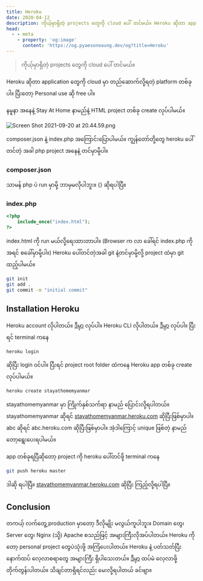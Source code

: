 ```yaml
---
title: Heroku
date: 2020-04-12
description: ကိုယ့်မှာရှိတဲ့ projects တွေကို cloud ပေါ် တင်မယ်။ Heroku ဆိုတာ application တွေကို cloud မှာ တည်ဆောက်လို့ရတဲ့ platform တစ်ခုပါ။ ပြီးတော့ Personal use ဆို free ပါ။
head:
  - - meta
    - property: 'og:image'
      content: 'https://og.pyaesoneaung.dev/og?title=Heroku'
---
```


> ကိုယ့်မှာရှိတဲ့ projects တွေကို cloud ပေါ် တင်မယ်။

Heroku ဆိုတာ application တွေကို cloud မှာ တည်ဆောက်လို့ရတဲ့ platform တစ်ခုပါ။ ပြီးတော့ Personal use ဆို free ပါ။

နမူနာ အနေနဲ့ Stay At Home နာမည်နဲ့ HTML project တစ်ခု create လုပ်ပါမယ်။

![Screen Shot 2021-09-20 at 20.44.59.png](https://cdn.hashnode.com/res/hashnode/image/upload/v1632147369815/gb1c2JZrW.png)

composer.json နဲ့ index.php အကြောင်းပြောပါမယ်။ ကျွန်တော်တို့တွေ heroku ပေါ်တင်တဲ့ အခါ php project အနေနဲ့ တင်မှာမို့ပါ။

### composer.json

သာမန် php ပဲ run မှာမို့ ဘာမှမလိုပါဘူး။ {} ဆိုရပါပြီ။

### index.php

```php
<?php
    include_once("index.html");
?>
```

index.html ကို run မယ်လို့ရေးထားတာပါ။ (Browser က လာ ခေါ်ရင် index.php ကို အရင် စခေါ်မှာမို့ပါ။)
Heroku ပေါ်တင်တဲ့အခါ git နဲ့တင်မှာမို့လို့ project ထဲမှာ git ထည့်ပါမယ်။

```bash
git init
git add .
git commit -m "initial commit"
```

## Installation Heroku

Heroku account လိုပါတယ်။ [ဒီမှာ](https://signup.heroku.com/) လုပ်ပါ။
Heroku CLI လိုပါတယ်။ [ဒီမှာ](https://devcenter.heroku.com/articles/heroku-cli) လုပ်ပါ။
ပြီးရင် terminal ကနေ

```bash
heroku login
```

ဆိုပြီး login ၀င်ပါ။ ပြီးရင် project root folder ထဲကနေ Heroku app တစ်ခု create လုပ်ပါမယ်။

```bash
heroku create stayathomemyanmar
```

stayathomemyanmar မှာ ကြိုက်နှစ်သက်ရာ နာမည် ပြောင်းလို့ရပါတယ်။ stayathomemyanmar ဆိုရင် [stayathomemyanmar.heroku.com](https://stayathomemyanmar.herokuapp.com/) ဆိုပြီးဖြစ်မှာပါ။ abc ဆိုရင် abc.heroku.com ဆိုပြီးဖြစ်မှာပါ။ အဲ့ဒါကြောင့် unique ဖြစ်တဲ့ နာမည်တော့ရွေးပေးရပါမယ်။

app တစ်ခုရပြီဆိုတော့ project ကို heroku ပေါ်တင်ဖို့ terminal ကနေ

```bash
git push heroku master
```

ဒါဆို ရပါပြီ။ [stayathomemyanmar.heroku.com](https://stayathomemyanmar.herokuapp.com) ဆိုပြီး ကြည့်လို့ရပါပြီ။

## Conclusion

တကယ့် လက်တွေ့ production မှာတော့ ဒီလိုမျိုး မလွယ်ကူပါဘူး။ Domain တွေ၊ Server တွေ၊ Nginx (သို့) Apache စသည်ဖြင့် အများကြီးလိုအပ်ပါတယ်။ Heroku ကိုတော့ personal project တွေပဲသုံးဖို့ အကြံပေးပါတယ်။ Heroku နဲ့ ပတ်သတ်ပြီး နောက်ထပ် လေ့လာစရာတွေ အများကြီး ရှိပါသေးတယ်။ [ဒီမှာ](https://devcenter.heroku.com/) ထပ်မံ လေ့လာဖို့ တိုက်တွန်းပါတယ်။ သိချင်တာရှိရင်လည်း မေးလို့ရပါတယ် ခင်ဗျာ။
